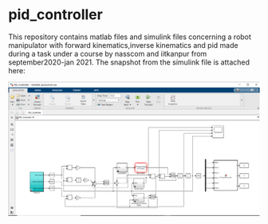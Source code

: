 # pid_controller
This repository contains matlab files and simulink files concerning a robot manipulator with forward kinematics,inverse kinematics and pid made during a task under a course by nasscom and iitkanpur from september2020-jan 2021. The snapshot from the simulink file is attached here:

<img src="https://github.com/spursbyte/pid_controller/blob/main/pid1.PNG" />

